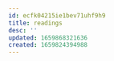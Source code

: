 ```yaml
---
id: ecfk04215ie1bev71uhf9h9
title: readings
desc: ''
updated: 1659868321636
created: 1659824394988
---
```

